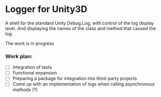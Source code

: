 # Logger for Unity3D

A shell for the standard Unity Debug.Log, with control of the log display level.
And displaying the names of the class and method that caused the log.

The work is in progress

### Work plan:
- [ ] Integration of tests
- [ ] Functional expansion
- [ ] Preparing a package for integration into third-party projects
- [ ] Come up with an implementation of logs when calling asynchronous methods (?)

